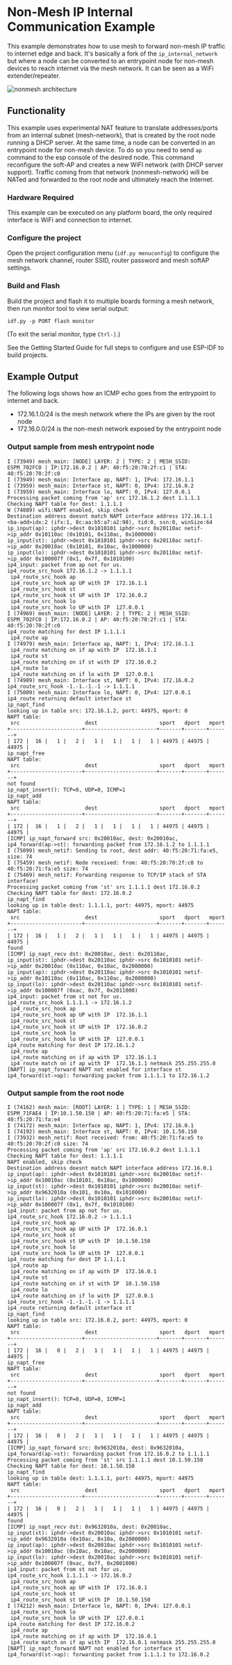 # Non-Mesh IP Internal Communication Example

This example demonstrates how to use mesh to forward non-mesh IP traffic to internet edge and back. 
It's basically a fork of the `ip_internal_network` but where a node can be converted to an entrypoint node 
for non-mesh devices to reach internet via the mesh network. It can be seen as a WiFi extender/repeater. 

![nonmesh architecture](docs/esp_mesh_architecture.png)

## Functionality

This example uses experimental NAT feature to translate addresses/ports from an internal subnet (mesh-network), that is created 
by the root node running a DHCP server. 
At the same time, a node can be converted in an entrypoint node for non-mesh device.
To do so you need to send `ap` command to the esp console of the desired node.
This command reconfigure the soft-AP and creates a new WiFI network (with DHCP server support). 
Traffic coming from that network (nonmesh-network) will be NATed and forwarded to the root node and ultimately reach the Internet.

### Hardware Required

This example can be executed on any platform board, the only required interface is WiFi and connection to internet.

### Configure the project

Open the project configuration menu (`idf.py menuconfig`) to configure the mesh network channel, router SSID, router password and mesh softAP settings.

### Build and Flash

Build the project and flash it to multiple boards forming a mesh network, then run monitor tool to view serial output:

```
idf.py -p PORT flash monitor
```

(To exit the serial monitor, type ``Ctrl-]``.)

See the Getting Started Guide for full steps to configure and use ESP-IDF to build projects.

## Example Output

The following logs shows how an ICMP echo goes from the entrypoint to internet and back.
* 172.16.1.0/24 is the mesh network where the IPs are given by the root node
* 172.16.0.0/24 is the non-mesh network exposed by the entrypoint node

### Output sample from mesh entrypoint node
```
I (73949) mesh_main: [NODE] LAYER: 2 | TYPE: 2 | MESH_SSID: ESPM_702FC0 | IP:172.16.0.2 | AP: 40:f5:20:70:2f:c1 | STA: 40:f5:20:70:2f:c0
I (73949) mesh_main: Interface ap, NAPT: 1, IPv4: 172.16.1.1
I (73959) mesh_main: Interface st, NAPT: 0, IPv4: 172.16.0.2
I (73959) mesh_main: Interface lo, NAPT: 0, IPv4: 127.0.0.1
Processing packet coming from 'ap' src 172.16.1.2 dest 1.1.1.1
Checking NAPT table for dest: 1.1.1.1
W (74889) wifi:NAPT enabled, skip check
Destination address doesnt match NAPT interface address 172.16.1.1
<ba-add>idx:2 (ifx:1, 8c:aa:b5:a7:a2:98), tid:0, ssn:0, winSize:64
ip_input(ap): iphdr->dest 0x1010101 iphdr->src 0x20110ac netif->ip_addr 0x10110ac (0x10101, 0x110ac, 0x1000000)
ip_input(st): iphdr->dest 0x1010101 iphdr->src 0x20110ac netif->ip_addr 0x20010ac (0x10101, 0x10ac, 0x1000000)
ip_input(lo): iphdr->dest 0x1010101 iphdr->src 0x20110ac netif->ip_addr 0x100007f (0x1, 0x7f, 0x1010100)
ip4_input: packet from ap not for us.
ip4_route_src_hook 172.16.1.2 -> 1.1.1.1
 ip4_route_src_hook ap
 ip4_route_src_hook ap UP with IP  172.16.1.1
 ip4_route_src_hook st
 ip4_route_src_hook st UP with IP  172.16.0.2
 ip4_route_src_hook lo
 ip4_route_src_hook lo UP with IP  127.0.0.1
I (74969) mesh_main: [NODE] LAYER: 2 | TYPE: 2 | MESH_SSID: ESPM_702FC0 | IP:172.16.0.2 | AP: 40:f5:20:70:2f:c1 | STA: 40:f5:20:70:2f:c0
ip4_route matching for dest IP 1.1.1.1
 ip4_route ap
I (74979) mesh_main: Interface ap, NAPT: 1, IPv4: 172.16.1.1
 ip4_route matching on if ap with IP  172.16.1.1
 ip4_route st
 ip4_route matching on if st with IP  172.16.0.2
 ip4_route lo
 ip4_route matching on if lo with IP  127.0.0.1
I (74989) mesh_main: Interface st, NAPT: 0, IPv4: 172.16.0.2
ip4_route_src_hook -1.-1.-1.-1 -> 1.1.1.1
I (75009) mesh_main: Interface lo, NAPT: 0, IPv4: 127.0.0.1
ip4_route returning default interface st
ip_napt_find
looking up in table src: 172.16.1.2, port: 44975, mport: 0
NAPT table:
 src                     dest                    sport   dport   mport   
+-----------------------+-----------------------+-------+-------+-------+
| 172 |  16 |   1 |   2 |   1 |   1 |   1 |   1 | 44975 | 44975 | 44975 |
ip_napt_free
NAPT table:
 src                     dest                    sport   dport   mport   
+-----------------------+-----------------------+-------+-------+-------+
not found
ip_napt_insert(): TCP=0, UDP=0, ICMP=1
ip_napt_add
NAPT table:
 src                     dest                    sport   dport   mport   
+-----------------------+-----------------------+-------+-------+-------+
| 172 |  16 |   1 |   2 |   1 |   1 |   1 |   1 | 44975 | 44975 | 44975 |
[ICMP] ip_napt_forward src: 0x20010ac, dest: 0x20010ac, 
ip4_forward(ap->st): forwarding packet from 172.16.1.2 to 1.1.1.1
I (75099) mesh_netif: Sending to root, dest addr: 40:f5:20:71:fa:e5, size: 74
I (75459) mesh_netif: Node received: from: 40:f5:20:70:2f:c0 to 40:f5:20:71:fa:e5 size: 74
I (75469) mesh_netif: Forwarding response to TCP/IP stack of STA interface!
Processing packet coming from 'st' src 1.1.1.1 dest 172.16.0.2
Checking NAPT table for dest: 172.16.0.2
ip_napt_find
looking up in table dest: 1.1.1.1, port: 44975, mport: 44975
NAPT table:
 src                     dest                    sport   dport   mport   
+-----------------------+-----------------------+-------+-------+-------+
| 172 |  16 |   1 |   2 |   1 |   1 |   1 |   1 | 44975 | 44975 | 44975 |
found
[ICMP] ip_napt_recv dst: 0x20010ac, dest: 0x20110ac, 
ip_input(st): iphdr->dest 0x20110ac iphdr->src 0x1010101 netif->ip_addr 0x20010ac (0x110ac, 0x10ac, 0x2000000)
ip_input(ap): iphdr->dest 0x20110ac iphdr->src 0x1010101 netif->ip_addr 0x10110ac (0x110ac, 0x110ac, 0x2000000)
ip_input(lo): iphdr->dest 0x20110ac iphdr->src 0x1010101 netif->ip_addr 0x100007f (0xac, 0x7f, 0x2011000)
ip4_input: packet from st not for us.
ip4_route_src_hook 1.1.1.1 -> 172.16.1.2
 ip4_route_src_hook ap
 ip4_route_src_hook ap UP with IP  172.16.1.1
 ip4_route_src_hook st
 ip4_route_src_hook st UP with IP  172.16.0.2
 ip4_route_src_hook lo
 ip4_route_src_hook lo UP with IP  127.0.0.1
ip4_route matching for dest IP 172.16.1.2
 ip4_route ap
 ip4_route matching on if ap with IP  172.16.1.1
 ip4_route match on if ap with IP  172.16.1.1 netmask 255.255.255.0
[NAPT] ip_napt_forward NAPT not enabled for interface st
ip4_forward(st->ap): forwarding packet from 1.1.1.1 to 172.16.1.2
```

### Output sample from the root node
```
I (74162) mesh_main: [ROOT] LAYER: 1 | TYPE: 1 | MESH_SSID: ESPM_71FAE4 | IP:10.1.50.150 | AP: 40:f5:20:71:fa:e5 | STA: 40:f5:20:71:fa:e4
I (74172) mesh_main: Interface ap, NAPT: 1, IPv4: 172.16.0.1
I (74192) mesh_main: Interface st, NAPT: 0, IPv4: 10.1.50.150
I (73932) mesh_netif: Root received: from: 40:f5:20:71:fa:e5 to 40:f5:20:70:2f:c0 size: 74
Processing packet coming from 'ap' src 172.16.0.2 dest 1.1.1.1
Checking NAPT table for dest: 1.1.1.1
NAPT enabled, skip check
Destination address doesnt match NAPT interface address 172.16.0.1
ip_input(ap): iphdr->dest 0x1010101 iphdr->src 0x20010ac netif->ip_addr 0x10010ac (0x10101, 0x10ac, 0x1000000)
ip_input(st): iphdr->dest 0x1010101 iphdr->src 0x20010ac netif->ip_addr 0x9632010a (0x101, 0x10a, 0x1010000)
ip_input(lo): iphdr->dest 0x1010101 iphdr->src 0x20010ac netif->ip_addr 0x100007f (0x1, 0x7f, 0x1010100)
ip4_input: packet from ap not for us.
ip4_route_src_hook 172.16.0.2 -> 1.1.1.1
 ip4_route_src_hook ap
 ip4_route_src_hook ap UP with IP  172.16.0.1
 ip4_route_src_hook st
 ip4_route_src_hook st UP with IP  10.1.50.150
 ip4_route_src_hook lo
 ip4_route_src_hook lo UP with IP  127.0.0.1
ip4_route matching for dest IP 1.1.1.1
 ip4_route ap
 ip4_route matching on if ap with IP  172.16.0.1
 ip4_route st
 ip4_route matching on if st with IP  10.1.50.150
 ip4_route lo
 ip4_route matching on if lo with IP  127.0.0.1
ip4_route_src_hook -1.-1.-1.-1 -> 1.1.1.1
ip4_route returning default interface st
ip_napt_find
looking up in table src: 172.16.0.2, port: 44975, mport: 0
NAPT table:
 src                     dest                    sport   dport   mport   
+-----------------------+-----------------------+-------+-------+-------+
| 172 |  16 |   0 |   2 |   1 |   1 |   1 |   1 | 44975 | 44975 | 44975 |
ip_napt_free
NAPT table:
 src                     dest                    sport   dport   mport   
+-----------------------+-----------------------+-------+-------+-------+
not found
ip_napt_insert(): TCP=0, UDP=0, ICMP=1
ip_napt_add
NAPT table:
 src                     dest                    sport   dport   mport   
+-----------------------+-----------------------+-------+-------+-------+
| 172 |  16 |   0 |   2 |   1 |   1 |   1 |   1 | 44975 | 44975 | 44975 |
[ICMP] ip_napt_forward src: 0x9632010a, dest: 0x9632010a, 
ip4_forward(ap->st): forwarding packet from 172.16.0.2 to 1.1.1.1
Processing packet coming from 'st' src 1.1.1.1 dest 10.1.50.150
Checking NAPT table for dest: 10.1.50.150
ip_napt_find
looking up in table dest: 1.1.1.1, port: 44975, mport: 44975
NAPT table:
 src                     dest                    sport   dport   mport   
+-----------------------+-----------------------+-------+-------+-------+
| 172 |  16 |   0 |   2 |   1 |   1 |   1 |   1 | 44975 | 44975 | 44975 |
found
[ICMP] ip_napt_recv dst: 0x9632010a, dest: 0x20010ac, 
ip_input(st): iphdr->dest 0x20010ac iphdr->src 0x1010101 netif->ip_addr 0x9632010a (0x10ac, 0x10a, 0x2000000)
ip_input(ap): iphdr->dest 0x20010ac iphdr->src 0x1010101 netif->ip_addr 0x10010ac (0x10ac, 0x10ac, 0x2000000)
ip_input(lo): iphdr->dest 0x20010ac iphdr->src 0x1010101 netif->ip_addr 0x100007f (0xac, 0x7f, 0x2001000)
ip4_input: packet from st not for us.
ip4_route_src_hook 1.1.1.1 -> 172.16.0.2
 ip4_route_src_hook ap
 ip4_route_src_hook ap UP with IP  172.16.0.1
 ip4_route_src_hook st
 ip4_route_src_hook st UP with IP  10.1.50.150
I (74212) mesh_main: Interface lo, NAPT: 0, IPv4: 127.0.0.1
 ip4_route_src_hook lo
 ip4_route_src_hook lo UP with IP  127.0.0.1
ip4_route matching for dest IP 172.16.0.2
 ip4_route ap
 ip4_route matching on if ap with IP  172.16.0.1
 ip4_route match on if ap with IP  172.16.0.1 netmask 255.255.255.0
[NAPT] ip_napt_forward NAPT not enabled for interface st
ip4_forward(st->ap): forwarding packet from 1.1.1.1 to 172.16.0.2
```
